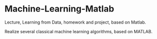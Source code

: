 # Machine-Learning-Matlab
Lecture, Learning from Data, homework and project, based on Matlab.

Realize several classical machine learning algorithms, based on MATLAB.


